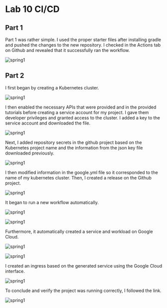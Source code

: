 # Lab 10 CI/CD
## Part 1
Part 1 was rather simple. I used the proper starter files after installing gradle and pushed the changes to the new repository. I checked in the Actions tab on Github and revealed that it successfully ran the workflow.

![spring1](https://github.com/AMontgomery123/DevOps-CI-CD/blob/main/images/images.PNG)

## Part 2
I first began by creating a Kubernetes cluster.

![spring1](https://github.com/AMontgomery123/DevOps-CI-CD/blob/main/images/images-3.PNG)

I then enabled the necessary APIs that were provided and in the provided tutorials before creating a service account for my project. I gave them developer privileges and granted access to the cluster. I added a key to the service account and downloaded the file.

![spring1](https://github.com/AMontgomery123/DevOps-CI-CD/blob/main/images/images-1.PNG)

Next, I added repository secrets in the github project based on the Kubernetes project name and the information from the json key file downloaded previously.

![spring1](https://github.com/AMontgomery123/DevOps-CI-CD/blob/main/images/images-2.PNG)

I then modified information in the google.yml file so it corresponded to the name of my kubernetes cluster. Then, I created a release on the Github project.

![spring1](https://github.com/AMontgomery123/DevOps-CI-CD/blob/main/images/images-4.PNG)

It began to run a new workflow automatically.

![spring1](https://github.com/AMontgomery123/DevOps-CI-CD/blob/main/images/images-5.PNG)

![spring1](https://github.com/AMontgomery123/DevOps-CI-CD/blob/main/images/images-6.PNG)

Furthermore, it automatically created a service and workload on Google Cloud.

![spring1](https://github.com/AMontgomery123/DevOps-CI-CD/blob/main/images/images-7.PNG)

![spring1](https://github.com/AMontgomery123/DevOps-CI-CD/blob/main/images/images-8.PNG)

I created an ingress based on the generated service using the Google Cloud interface.

![spring1](https://github.com/AMontgomery123/DevOps-CI-CD/blob/main/images/images-9.PNG)

To conclude and verify the project was running correctly, I followed the link.

![spring1](https://github.com/AMontgomery123/DevOps-CI-CD/blob/main/images/images-10.PNG)
